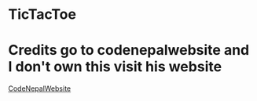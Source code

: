 # TicTacToe 
# Credits go to codenepalwebsite and I don't own this visit his website
[CodeNepalWebsite](https://www.codingnepalweb.com/)
